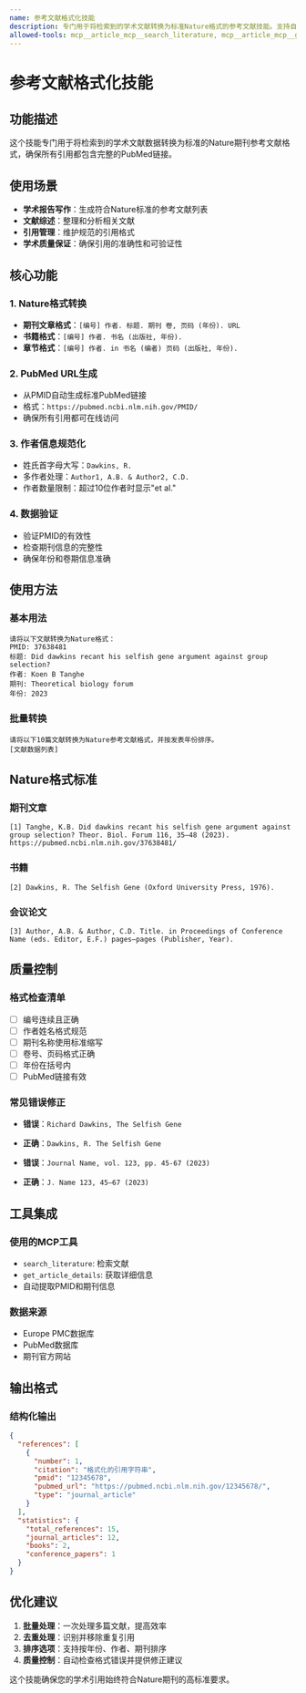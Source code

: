 ```yaml
---
name: 参考文献格式化技能
description: 专门用于将检索到的学术文献转换为标准Nature格式的参考文献技能。支持自动提取PubMed URL、格式化作者信息、期刊信息等，确保引用格式符合Nature期刊标准。适用于学术报告写作、文献综述、引用管理等场景。
allowed-tools: mcp__article_mcp__search_literature, mcp__article_mcp__get_article_details, Read, Write, Edit
---
```


# 参考文献格式化技能

## 功能描述

这个技能专门用于将检索到的学术文献数据转换为标准的Nature期刊参考文献格式，确保所有引用都包含完整的PubMed链接。

## 使用场景

- **学术报告写作**：生成符合Nature标准的参考文献列表
- **文献综述**：整理和分析相关文献
- **引用管理**：维护规范的引用格式
- **学术质量保证**：确保引用的准确性和可验证性

## 核心功能

### 1. Nature格式转换
- **期刊文章格式**：`[编号] 作者. 标题. 期刊 卷, 页码 (年份). URL`
- **书籍格式**：`[编号] 作者. 书名 (出版社, 年份).`
- **章节格式**：`[编号] 作者. in 书名 (编者) 页码 (出版社, 年份).`

### 2. PubMed URL生成
- 从PMID自动生成标准PubMed链接
- 格式：`https://pubmed.ncbi.nlm.nih.gov/PMID/`
- 确保所有引用都可在线访问

### 3. 作者信息规范化
- 姓氏首字母大写：`Dawkins, R.`
- 多作者处理：`Author1, A.B. & Author2, C.D.`
- 作者数量限制：超过10位作者时显示"et al."

### 4. 数据验证
- 验证PMID的有效性
- 检查期刊信息的完整性
- 确保年份和卷期信息准确

## 使用方法

### 基本用法
```
请将以下文献转换为Nature格式：
PMID: 37638481
标题: Did dawkins recant his selfish gene argument against group selection?
作者: Koen B Tanghe
期刊: Theoretical biology forum
年份: 2023
```

### 批量转换
```
请将以下10篇文献转换为Nature参考文献格式，并按发表年份排序。
[文献数据列表]
```

## Nature格式标准

### 期刊文章
```
[1] Tanghe, K.B. Did dawkins recant his selfish gene argument against group selection? Theor. Biol. Forum 116, 35–48 (2023). https://pubmed.ncbi.nlm.nih.gov/37638481/
```

### 书籍
```
[2] Dawkins, R. The Selfish Gene (Oxford University Press, 1976).
```

### 会议论文
```
[3] Author, A.B. & Author, C.D. Title. in Proceedings of Conference Name (eds. Editor, E.F.) pages–pages (Publisher, Year).
```

## 质量控制

### 格式检查清单
- [ ] 编号连续且正确
- [ ] 作者姓名格式规范
- [ ] 期刊名称使用标准缩写
- [ ] 卷号、页码格式正确
- [ ] 年份在括号内
- [ ] PubMed链接有效

### 常见错误修正
- **错误**：`Richard Dawkins, The Selfish Gene`
- **正确**：`Dawkins, R. The Selfish Gene`

- **错误**：`Journal Name, vol. 123, pp. 45-67 (2023)`
- **正确**：`J. Name 123, 45–67 (2023)`

## 工具集成

### 使用的MCP工具
- `search_literature`: 检索文献
- `get_article_details`: 获取详细信息
- 自动提取PMID和期刊信息

### 数据来源
- Europe PMC数据库
- PubMed数据库
- 期刊官方网站

## 输出格式

### 结构化输出
```json
{
  "references": [
    {
      "number": 1,
      "citation": "格式化的引用字符串",
      "pmid": "12345678",
      "pubmed_url": "https://pubmed.ncbi.nlm.nih.gov/12345678/",
      "type": "journal_article"
    }
  ],
  "statistics": {
    "total_references": 15,
    "journal_articles": 12,
    "books": 2,
    "conference_papers": 1
  }
}
```

## 优化建议

1. **批量处理**：一次处理多篇文献，提高效率
2. **去重处理**：识别并移除重复引用
3. **排序选项**：支持按年份、作者、期刊排序
4. **质量控制**：自动检查格式错误并提供修正建议

这个技能确保您的学术引用始终符合Nature期刊的高标准要求。